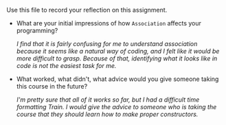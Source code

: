 Use this file to record your reflection on this assignment.

- What are your initial impressions of how `Association` affects your programming?

    *I find that it is fairly confusing for me to understand association because it seems like a natural way of coding, and I felt like it would be more difficult to grasp. Because of that, identifying what it looks like in code is not the easiest task for me.*

- What worked, what didn't, what advice would you give someone taking this course in the future?

    *I'm pretty sure that all of it works so far, but I had a difficult time formatting Train. I would give the advice to someone who is taking the course that they should learn how to make proper constructors.*
